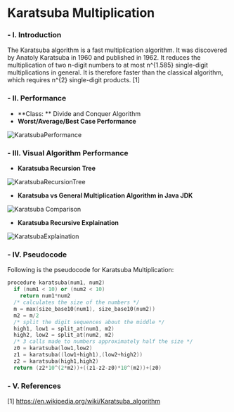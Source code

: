 # Karatsuba Multiplication

### - I. Introduction

The Karatsuba algorithm is a fast multiplication algorithm. It was discovered by Anatoly Karatsuba in 1960 and published in 1962. It reduces the multiplication of two n-digit numbers to at most n^{1.585} single-digit multiplications in general. It is therefore faster than the classical algorithm, which requires n^{2} single-digit products. [1]

### - II. Performance

- **Class: ** Divide and Conquer Algorithm
- **Worst/Average/Best Case Performance**

![KaratsubaPerformance](https://wikimedia.org/api/rest_v1/media/math/render/svg/6da16366b6718b3e8fe40d5d08c8c06ea107c6b9)

### - III. Visual Algorithm Performance

- **Karatsuba Recursion Tree**

![KaratsubaRecursionTree](http://www.cburch.com/csbsju/cs/160/notes/31/karatex.gif)

- **Karatsuba vs General Multiplication Algorithm in Java JDK**

![Karatsuba Comparison](http://www.javamex.com/tutorials/math/Timing_Karatsuba.png)

- **Karatsuba Recursive Explaination**

![KaratsubaExplaination](http://1.bp.blogspot.com/-rKeteSQeAj0/U60jdwF8D9I/AAAAAAAAB5o/I3VkawLOPo0/s1600/concept.png)

### - IV. Pseudocode

Following is the pseudocode for Karatsuba Multiplication:

```C++
procedure karatsuba(num1, num2)
  if (num1 < 10) or (num2 < 10)
    return num1*num2
  /* calculates the size of the numbers */
  m = max(size_base10(num1), size_base10(num2))
  m2 = m/2
  /* split the digit sequences about the middle */
  high1, low1 = split_at(num1, m2)
  high2, low2 = split_at(num2, m2)
  /* 3 calls made to numbers approximately half the size */
  z0 = karatsuba(low1,low2)
  z1 = karatsuba((low1+high1),(low2+high2))
  z2 = karatsuba(high1,high2)
  return (z2*10^(2*m2))+((z1-z2-z0)*10^(m2))+(z0)
```

### - V. References

[1] https://en.wikipedia.org/wiki/Karatsuba_algorithm